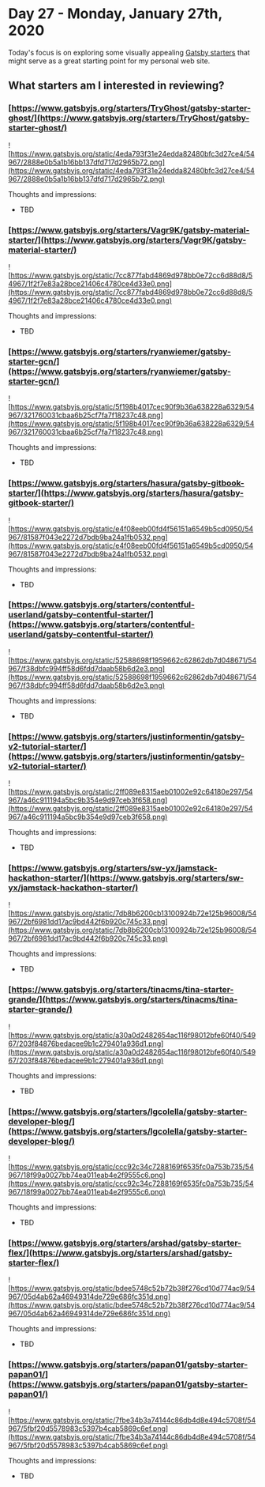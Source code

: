 # Day 27 - Monday, January 27th, 2020

Today's focus is on exploring some visually appealing [Gatsby starters](https://www.gatsbyjs.org/starters/?v=2) that might serve as a great starting point for my personal web site.

## What starters am I interested in reviewing?

### [https://www.gatsbyjs.org/starters/TryGhost/gatsby-starter-ghost/](https://www.gatsbyjs.org/starters/TryGhost/gatsby-starter-ghost/)

![https://www.gatsbyjs.org/static/4eda793f31e24edda82480bfc3d27ce4/54967/2888e0b5a1b16bb137dfd717d2965b72.png](https://www.gatsbyjs.org/static/4eda793f31e24edda82480bfc3d27ce4/54967/2888e0b5a1b16bb137dfd717d2965b72.png)

Thoughts and impressions:

+ TBD

### [https://www.gatsbyjs.org/starters/Vagr9K/gatsby-material-starter/](https://www.gatsbyjs.org/starters/Vagr9K/gatsby-material-starter/)

![https://www.gatsbyjs.org/static/7cc877fabd4869d978bb0e72cc6d88d8/54967/1f2f7e83a28bce21406c4780ce4d33e0.png](https://www.gatsbyjs.org/static/7cc877fabd4869d978bb0e72cc6d88d8/54967/1f2f7e83a28bce21406c4780ce4d33e0.png)

Thoughts and impressions:

+ TBD

### [https://www.gatsbyjs.org/starters/ryanwiemer/gatsby-starter-gcn/](https://www.gatsbyjs.org/starters/ryanwiemer/gatsby-starter-gcn/)

![https://www.gatsbyjs.org/static/5f198b4017cec90f9b36a638228a6329/54967/321760031cbaa6b25cf7fa7f18237c48.png](https://www.gatsbyjs.org/static/5f198b4017cec90f9b36a638228a6329/54967/321760031cbaa6b25cf7fa7f18237c48.png)

Thoughts and impressions:

+ TBD

### [https://www.gatsbyjs.org/starters/hasura/gatsby-gitbook-starter/](https://www.gatsbyjs.org/starters/hasura/gatsby-gitbook-starter/)

![https://www.gatsbyjs.org/static/e4f08eeb00fd4f56151a6549b5cd0950/54967/81587f043e2272d7bdb9ba24a1fb0532.png](https://www.gatsbyjs.org/static/e4f08eeb00fd4f56151a6549b5cd0950/54967/81587f043e2272d7bdb9ba24a1fb0532.png)

Thoughts and impressions:

+ TBD

### [https://www.gatsbyjs.org/starters/contentful-userland/gatsby-contentful-starter/](https://www.gatsbyjs.org/starters/contentful-userland/gatsby-contentful-starter/)

![https://www.gatsbyjs.org/static/52588698f1959662c62862db7d048671/54967/f38dbfc994ff58d6fdd7daab58b6d2e3.png](https://www.gatsbyjs.org/static/52588698f1959662c62862db7d048671/54967/f38dbfc994ff58d6fdd7daab58b6d2e3.png)

Thoughts and impressions:

+ TBD

### [https://www.gatsbyjs.org/starters/justinformentin/gatsby-v2-tutorial-starter/](https://www.gatsbyjs.org/starters/justinformentin/gatsby-v2-tutorial-starter/)

![https://www.gatsbyjs.org/static/2ff089e8315aeb01002e92c64180e297/54967/a46c911194a5bc9b354e9d97ceb3f658.png](https://www.gatsbyjs.org/static/2ff089e8315aeb01002e92c64180e297/54967/a46c911194a5bc9b354e9d97ceb3f658.png)

Thoughts and impressions:

+ TBD

### [https://www.gatsbyjs.org/starters/sw-yx/jamstack-hackathon-starter/](https://www.gatsbyjs.org/starters/sw-yx/jamstack-hackathon-starter/)

![https://www.gatsbyjs.org/static/7db8b6200cb13100924b72e125b96008/54967/2bf6981dd17ac9bd442f6b920c745c33.png](https://www.gatsbyjs.org/static/7db8b6200cb13100924b72e125b96008/54967/2bf6981dd17ac9bd442f6b920c745c33.png)

Thoughts and impressions:

+ TBD

### [https://www.gatsbyjs.org/starters/tinacms/tina-starter-grande/](https://www.gatsbyjs.org/starters/tinacms/tina-starter-grande/)

![https://www.gatsbyjs.org/static/a30a0d2482654ac116f98012bfe60f40/54967/203f84876bedacee9b1c279401a936d1.png](https://www.gatsbyjs.org/static/a30a0d2482654ac116f98012bfe60f40/54967/203f84876bedacee9b1c279401a936d1.png)

Thoughts and impressions:

+ TBD

### [https://www.gatsbyjs.org/starters/lgcolella/gatsby-starter-developer-blog/](https://www.gatsbyjs.org/starters/lgcolella/gatsby-starter-developer-blog/)

![https://www.gatsbyjs.org/static/ccc92c34c7288169f6535fc0a753b735/54967/18f99a0027bb74ea011eab4e2f9555c6.png](https://www.gatsbyjs.org/static/ccc92c34c7288169f6535fc0a753b735/54967/18f99a0027bb74ea011eab4e2f9555c6.png)

Thoughts and impressions:

+ TBD

### [https://www.gatsbyjs.org/starters/arshad/gatsby-starter-flex/](https://www.gatsbyjs.org/starters/arshad/gatsby-starter-flex/)

![https://www.gatsbyjs.org/static/bdee5748c52b72b38f276cd10d774ac9/54967/05d4ab62a46949314de729e686fc351d.png](https://www.gatsbyjs.org/static/bdee5748c52b72b38f276cd10d774ac9/54967/05d4ab62a46949314de729e686fc351d.png)

Thoughts and impressions:

+ TBD

### [https://www.gatsbyjs.org/starters/papan01/gatsby-starter-papan01/](https://www.gatsbyjs.org/starters/papan01/gatsby-starter-papan01/)

![https://www.gatsbyjs.org/static/7fbe34b3a74144c86db4d8e494c5708f/54967/5fbf20d5578983c5397b4cab5869c6ef.png](https://www.gatsbyjs.org/static/7fbe34b3a74144c86db4d8e494c5708f/54967/5fbf20d5578983c5397b4cab5869c6ef.png)

Thoughts and impressions:

+ TBD
